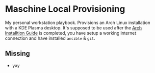 Maschine Local Provisioning
===========================

My personal workstation playbook. Provisions an Arch Linux installation with a KDE Plasma desktop.
It's supposed to be used after the [Arch Installtion Guide](https://wiki.archlinux.org/index.php/Installation_guide) is completed, you have setup a working internet connection and have installed `ansible` & `git`.


## Missing

- yay
